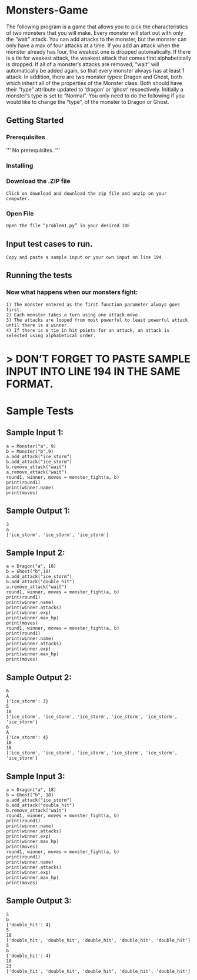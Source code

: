 # **Monsters-Game**

The following program is a game that allows you to pick the characteristics of two monsters that you will make. Every monster will start out with only the “wait” attack. You can add attacks to the monster, but the monster can only have a max of four attacks at a time. If you add an attack when the monster already has four, the weakest one is dropped automatically. If there is a tie for weakest attack, the weakest attack that comes first alphabetically is dropped. If all of a monster’s attacks are removed, “wait” will automatically be added again, so that every monster always has at least 1 attack. In addition, there are two monster types: Dragon and Ghost, both which inherit all of the properties of the Monster class. Both should have their “type” attribute updated to ‘dragon’ or ‘ghost’ respectively. Initially a monster’s type is set to “Normal”. You only need to do the following if you would like to change the “type”, of the monster to Dragon or Ghost.

## **Getting Started**

### Prerequisites 
'''
No prerequisites.
'''

### **Installing**
### **Download the .ZIP file**
```
Click on download and download the zip file and unzip on your computer.
```

### **Open File**
```
Open the file “problem1.py” in your desired IDE
```

## **Input test cases to run.**
```
Copy and paste a sample input or your own input on line 194
 ```
 
## **Running the tests**

### **Now what happens when our monsters fight:**
```
1) The monster entered as the first function parameter always goes first.
2) Each monster takes a turn using one attack move.
3) The attacks are looped from most powerful to least powerful attack until there is a winner. 
4) If there is a tie in hit points for an attack, an attack is selected using alphabetical order.
```

# > **DON’T FORGET TO PASTE SAMPLE INPUT INTO LINE 194 IN THE SAME FORMAT.**

# **Sample Tests**

## **Sample Input 1:**
```
a = Monster("a", 9)
b = Monster("b",9)
a.add_attack("ice_storm")
b.add_attack("ice_storm")
b.remove_attack("wait")
a.remove_attack("wait")
round1, winner, moves = monster_fight(a, b)
print(round1)
print(winner.name)
print(moves)
```

## **Sample Output 1:**
```
3
a
['ice_storm', 'ice_storm', 'ice_storm']
```

## **Sample Input 2:**
```
a = Dragon("a", 18)
b = Ghost("b",18)
a.add_attack("ice_storm")
b.add_attack("double_hit")
a.remove_attack("wait")
round1, winner, moves = monster_fight(a, b)
print(round1)
print(winner.name)
print(winner.attacks)
print(winner.exp)
print(winner.max_hp)
print(moves)
round1, winner, moves = monster_fight(a, b)
print(round1)
print(winner.name)
print(winner.attacks)
print(winner.exp)
print(winner.max_hp)
print(moves)
```

## **Sample Output 2:**
```
6
A
{'ice_storm': 3}
5
18
['ice_storm', 'ice_storm', 'ice_storm', 'ice_storm', 'ice_storm', 'ice_storm']
6
A
{'ice_storm': 4}
10
18
['ice_storm', 'ice_storm', 'ice_storm', 'ice_storm', 'ice_storm', 'ice_storm']
```

## **Sample Input 3:**
```
a = Dragon("a", 18)
b = Ghost("b", 18)
a.add_attack("ice_storm")
b.add_attack("double_hit")
b.remove_attack("wait")
round1, winner, moves = monster_fight(a, b)
print(round1)
print(winner.name)
print(winner.attacks)
print(winner.exp)
print(winner.max_hp)
print(moves)
round1, winner, moves = monster_fight(a, b)
print(round1)
print(winner.name)
print(winner.attacks)
print(winner.exp)
print(winner.max_hp)
print(moves)
```

## **Sample Output 3:**
```
5
b
{'double_hit': 4}
5
18
['double_hit', 'double_hit', 'double_hit', 'double_hit', 'double_hit']
5
b
{'double_hit': 4}
10
23
['double_hit', 'double_hit', 'double_hit', 'double_hit', 'double_hit']
```


